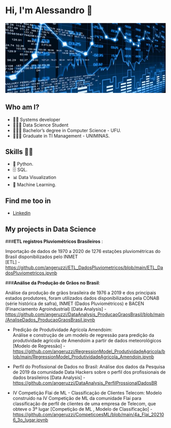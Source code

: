  # **Hi, I'm Alessandro** 👋 
###  
![GitHub Logo](fundo_ds_git.JPG)

## Who am I? 

* 👨‍💻 Systems developer
* 🧑🏻‍🎓 Data Science Student
* 👨🏼‍🎓 Bachelor’s degree in Computer Science - UFU.
* 👨🏼‍🎓 Graduate in TI Management - UNIMINAS.

## Skills 👩‍💻

* 🐍 Python.
* 🗄 SQL.
* 📊 Data Visualization
* 🔮 Machine Learning. 

## Find me too in

*  [Linkedin]( https://www.linkedin.com/in/alessandroangeruzzi/ )

## **My projects in Data Science**

###**ETL registros Pluviométricos Brasileiros** :  

Importação de dados de 1970 a 2020 de 1276 estações pluviométricas do Brasil disponibilizados pelo INMET
<br>[ETL] - https://github.com/angeruzzi/ETL_DadosPluviometricos/blob/main/ETL_DadosPluviometricos.ipynb

###**Análise da Produção de Grãos no Brasil**: 

Análise da produção de grãos brasileira de 1976 a 2019 e dos principais estados produtores, foram utilizados dados disponibilizados pela CONAB (série histórica de safra), INMET (Dados Pluviométricos) e BACEN (Financiamento Agroindustrial) 
[Data Analysis] - https://github.com/angeruzzi/DataAnalysis_ProducaoGraosBrasil/blob/main/AnaliseDados_ProducaoGraosBrasil.ipynb

* Predição de Produtividade Agrícola Amendoim:  
Análise e construção de um modelo de regressão para predição da produtividade agrícola de Amendoim a partir de dados meteorológicos
[Modelo de Regressão] - https://github.com/angeruzzi/RegressionModel_ProdutividadeAgricola/blob/main/RegressionModel_ProdutividadeAgricola_Amendoin.ipynb

* Perfil do Profissional de Dados no Brasil: 
Análise dos dados da Pesquisa de 2019 da comunidade Data Hackers sobre o perfil dos profissionais de dados brasileiros
[Data Analysis] - https://github.com/angeruzzi/DataAnalysis_PerfilProssionalDadosBR 

* IV Competição Flai de ML - Classificação de Clientes Telecom: 
Modelo construído na IV Competição de ML da comunidade Flai para classificação de perfil de clientes de uma empresa de Telecom, que obteve o 3º lugar
[Competição de ML , Modelo de Classificação] - https://github.com/angeruzzi/CompeticoesML/blob/main/4a_Flai_202106_3o_lugar.ipynb 

<!--
**angeruzzi/angeruzzi** is a ✨ _special_ ✨ repository because its `README.md` (this file) appears on your GitHub profile.

Here are some ideas to get you started:

- 🔭 I’m currently working on ...
- 🌱 I’m currently learning ...
- 👯 I’m looking to collaborate on ...
- 🤔 I’m looking for help with ...
- 💬 Ask me about ...
- 📫 How to reach me: ...
- 😄 Pronouns: ...
- ⚡ Fun fact: ...
-->
